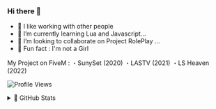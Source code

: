 ### Hi there 👋


- 🔨 I like working with other people
- 🧬 I’m currently learning Lua and Javascript...
- 👯 I’m looking to collaborate on Project RolePlay ...
- 👸 Fun fact : I'm not a Girl

My Project on FiveM :
 ・SunySet (2020)
 ・LASTV (2021)
 ・LS Heaven (2022)

![Profile Views](http://estruyf-github.azurewebsites.net/api/VisitorHit?user=WIZOX&repo=github-visitors-badge&countColorcountColor&countColor=%3F3F3F) 
 
<details> 
  <summary> 📃 GitHub Stats </summary>

  <br />

[![WIZOX Github Stats](https://github-readme-stats.vercel.app/api?username=wizox&show_icons=true)](https://github.com/WIZOX)


</details>


